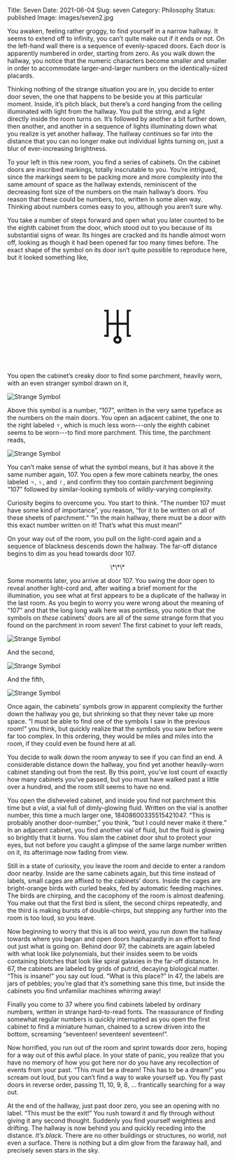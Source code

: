 Title: Seven
Date: 2021-06-04
Slug: seven
Category: Philosophy
Status: published
Image: images/seven2.jpg

You awaken, feeling rather groggy, to find yourself in a narrow hallway. It
seems to extend off to infinity, you can’t quite make out if it ends or not. On
the left-hand wall there is a sequence of evenly-spaced doors. Each door is
apparently numbered in order, starting from zero. As you walk down the hallway,
you notice that the numeric characters become smaller and smaller in order to
accommodate larger-and-larger numbers on the identically-sized placards.

Thinking nothing of the strange situation you are in, you decide to enter door
seven, the one that happens to be beside you at this particular moment. Inside,
it’s pitch black, but there’s a cord hanging from the ceiling illuminated with
light from the hallway. You pull the string, and a light directly inside the
room turns on. It’s followed by another a bit further down, then another, and
another in a sequence of lights illuminating down what you realize is yet
another hallway. The hallway continues so far into the distance that you can no
longer make out individual lights turning on, just a blur of ever-increasing
brightness.

To your left in this new room, you find a series of cabinets. On the cabinet
doors are inscribed markings, totally inscrutable to you. You’re intrigued,
since the markings seem to be packing more and more complexity into the same
amount of space as the hallway extends, reminiscent of the decreasing font size
of the numbers on the main hallway’s doors. You reason that these could be
numbers, too, written in some alien way. Thinking about numbers comes easy to
you, although you aren’t sure why.

You take a number of steps forward and open what you later counted to be the
eighth cabinet from the door, which stood out to you because of its substantial
signs of wear. Its hinges are cracked and its handle almost worn off, looking as
though it had been opened far too many times before. The exact shape of the
symbol on its door isn’t quite possible to reproduce here, but it looked
something like,

<br/><br/>

<center>
<span style="font-size: 100pt;">♅</span>
</center>

<br/>

You open the cabinet’s creaky door to find some parchment, heavily worn, with an
even stranger symbol drawn on it,

![Strange Symbol]({filename}/images/seven/Seven-TMalpha.png)

Above this symbol is a number, “107”, written in the very same typeface as the
numbers on the main doors. You open an adjacent cabinet, the one to the right
labeled ♆, which is much less worn---only the eighth cabinet seems to be
worn---to find more parchment. This time, the parchment reads,

![Strange Symbol]({filename}/images/seven/Seven-TMbeta.png)

You can’t make sense of what the symbol means, but it has above it the same
number again, 107. You open a few more cabinets nearby, the ones labeled ♃, ♄,
and ♇, and confirm they too contain parchment beginning “107” followed by
similar-looking symbols of wildly-varying complexity.

Curiosity begins to overcome you. You start to think. “The number 107 must have
some kind of importance”, you reason, “for it to be written on all of these
sheets of parchment.” “In the main hallway, there must be a door with this exact
number written on it! That’s what this must mean!”

On your way out of the room, you pull on the light-cord again and a sequence of
blackness descends down the hallway. The far-off distance begins to dim as you
head towards door 107.

<center>
\*\*\*
</center>

Some moments later, you arrive at door 107. You swing the door open to reveal
another light-cord and, after waiting a brief moment for the illumination, you
see what at first appears to be a duplicate of the hallway in the last room. As
you begin to worry you were wrong about the meaning of “107” and that the long
long walk here was pointless, you notice that the symbols on *these* cabinets’
doors are all of the *same* strange form that you found on the parchment in room
seven! The first cabinet to your left reads,


![Strange Symbol]({filename}/images/seven/Seven-TM0.png)

And the second,

![Strange Symbol]({filename}/images/seven/Seven-TM1.png)

And the fifth,

![Strange Symbol]({filename}/images/seven/Seven-TM2.png)

Once again, the cabinets’ symbols grow in apparent complexity the further down
the hallway you go, but shrinking so that they never take up more space. “I must
be able to find one of the symbols I saw in the previous room!” you think, but
quickly realize that the symbols you saw before were far too complex. In this
ordering, they would be miles and miles into the room, if they could even be
found here at all.

You decide to walk down the room anyway to see if you can find an end. A
considerable distance down the hallway, you find yet another heavily-worn
cabinet standing out from the rest. By this point, you’ve lost count of exactly
how many cabinets you’ve passed, but you must have walked past a little over a
hundred, and the room still seems to have no end.

You open the disheveled cabinet, and inside you find not parchment this time but
a *vial*, a vial full of dimly-glowing fluid. Written on the vial is another
number, this time a much larger one,  18408600335515421047. “This is probably
another door-number,” you think, “but I could never make it there.” In an
adjacent cabinet, you find another vial of fluid, but the fluid is glowing so
brightly that it burns. You slam the cabinet door shut to protect your eyes, but
not before you caught a glimpse of the same large number written on it, its
afterimage now fading from view.

Still in a state of curiosity, you leave the room and decide to enter a random
door nearby. Inside are the same cabinets again, but this time instead of
labels, small cages are affixed to the cabinets’ doors. Inside the cages are
bright-orange birds with curled beaks, fed by automatic feeding machines. The
birds are chirping, and the cacophony of the room is almost deafening. You make
out that the first bird is silent, the second chirps repeatedly, and the third
is making bursts of double-chirps, but stepping any further into the room is too
loud, so you leave.

Now beginning to worry that this is all too weird, you run down the hallway
towards where you began and open doors haphazardly in an effort to find out just
what is going on. Behind door 97, the cabinets are again labeled with what look
like polynomials, but their insides seem to be voids containing blotches that
look like spiral galaxies in the far-off distance. In 67, the cabinets are
labeled by grids of putrid, decaying biological matter. “This is insane!” you
say out loud. “What is this place?” In 47, the labels are jars of pebbles;
you’re glad that it’s something sane this time, but inside the cabinets you find
unfamiliar machines whirring away!

Finally you come to 37 where you find cabinets labeled by ordinary numbers,
written in strange hard-to-read fonts. The reassurance of finding somewhat
regular numbers is quickly interrupted as you open the first cabinet to find a
miniature human, chained to a screw driven into the bottom, screaming
“seventeen! seventeen! seventeen!”.

Now horrified, you run out of the room and sprint towards door zero, hoping for
a way out of this awful place. In your state of panic, you realize that you have
no memory of how you got here nor do you have any recollection of events from
your past. “This must be a dream! This has to be a dream!” you scream out loud,
but you can’t find a way to wake yourself up. You fly past doors in reverse
order, passing 11, 10, 9, 8, … frantically searching for a way out. 

At the end of the hallway, just past door zero, you see an opening with no
label. “This must be the exit!” You rush toward it and fly through without
giving it any second thought. Suddenly you find yourself weightless and
drifting. The hallway is now behind you and quickly receding into the distance.
*It’s black*. There are no other buildings or structures, no world, not even a
surface. There is nothing but a dim glow from the faraway hall, and precisely
seven stars in the sky.
